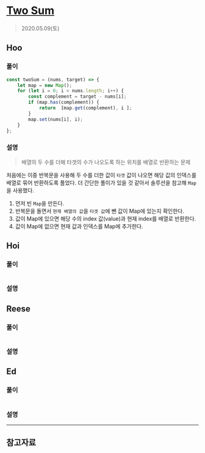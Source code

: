 # [Two Sum](https://leetcode.com/explore/interview/card/top-interview-questions-easy/92/array/546/)

> 2020.05.09(토)

## Hoo
 
### 풀이

```js
const twoSum = (nums, target) => {
    let map = new Map();
    for (let i = 0; i < nums.length; i++) {
        const complement = target - nums[i];
        if (map.has(complement)) {
            return  [map.get(complement), i ];
        }
        map.set(nums[i], i);
    }
};
```

### 설명

> 배열의 두 수를 더해 타겟의 수가 나오도록 하는 위치를 배열로 반환하는 문제

처음에는 이중 반복문을 사용해 두 수를 더한 값이 `타겟` 값이 나오면 해당 값의 인덱스를 배열로 묶어 반환하도록 풀었다. 더 간단한 풀이가 있을 것 같아서 솔루션을 참고해 `Map`을 사용했다.  

1. 먼저 빈 `Map`을 만든다.  
2. 반복문을 돌면서 `현재 배열의 값`을 `타겟 값`에 뺀 값이 Map에 있는지 확인한다. 
3. 값이 Map에 있으면 해당 수의 index 값(value)과 현재 index를 배열로 반환한다. 
4. 값이 Map에 없으면 현재 값과 인덱스를 Map에 추가한다.  

## Hoi

### 풀이

```js
```

### 설명

## Reese

### 풀이

```js
```

### 설명

## Ed

### 풀이

```js
```

### 설명

---

## 참고자료

